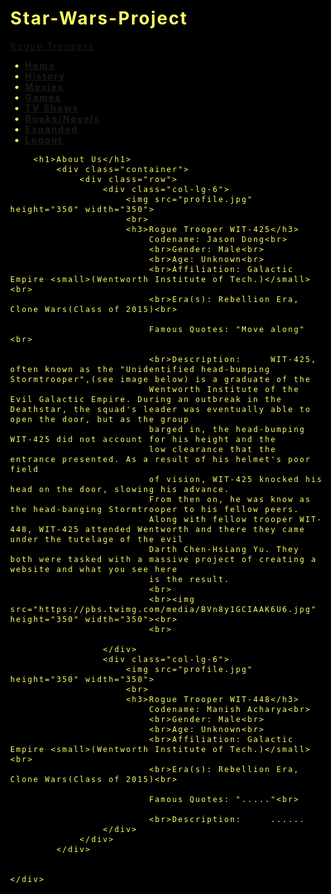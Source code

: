 # Star-Wars-Project
<!DOCTYPE html>
<html lang="en">
<head>
  <title>About Us</title>
  <meta charset="utf-8">
  <meta name="viewport" content="width=device-width, initial-scale=1">
  <link rel="stylesheet" href="http://maxcdn.bootstrapcdn.com/bootstrap/3.3.5/css/bootstrap.min.css">
  <script src="https://ajax.googleapis.com/ajax/libs/jquery/1.11.3/jquery.min.js"></script>
  
  <script src="http://maxcdn.bootstrapcdn.com/bootstrap/3.3.5/js/bootstrap.min.js"></script>
  
  

 
 <style>
 body, html
{
	width: 100%;
	height: 100%;
	font-family: 700 1em "News Cycle", sans-serif;
	letter-spacing:.15em;
	color: #ff6;
	background-color: #000;
	margin: 0;
}


 </style>
  </head>
 <body>
 
 
<div class="main">
	<div class="container text-center">
		<nav class="navbar navbar-inverse">
		  <div class="container-fluid text-center">
			<div class="navbar-header">
			  <a class="navbar-brand text-center" href="home.html">Rogue Troopers</a>
			</div>
			<div>
			  <ul class="nav navbar-nav">
				<li><a href="home.html"><b>Home</b></a></li>
				<li ><a href="history.html"><b>History</b></a></li>
				<li><a href="movies.html"><b>Movies</b></a></li>
				<li><a href="games.html"><b>Games</b></a></li>
				<li><a href="tv.html"><b>TV Shows</b></a></li>
				<li><a href="book.html"><b>Books/Novels</b></a></li>
				<li><a href="expanded.html"><b>Expanded</b></a></li>
				<li><a href="loginpage.html"><b>Logout</b></a></li>
			  </ul>
			</div>
		  </div>
		</nav>
			
	
	
		<h1>About Us</h1>
			<div class="container">
				<div class="row">
					<div class="col-lg-6">
						<img src="profile.jpg" height="350" width="350">
						<br>
						<h3>Rogue Trooper WIT-425</h3>
							Codename: Jason Dong<br>
							<br>Gender: Male<br>
							<br>Age: Unknown<br>
							<br>Affiliation: Galactic Empire <small>(Wentworth Institute of Tech.)</small><br>
							<br>Era(s): Rebellion Era, Clone Wars(Class of 2015)<br>
							
							Famous Quotes: "Move along"<br>
							
							<br>Description:     WIT-425, often known as the "Unidentified head-bumping Stormtrooper",(see image below) is a graduate of the 
							Wentworth Institute of the Evil Galactic Empire. During an outbreak in the Deathstar, the squad's leader was eventually able to open the door, but as the group 
							barged in, the head-bumping WIT-425 did not account for his height and the 
							low clearance that the entrance presented. As a result of his helmet's poor field 
							of vision, WIT-425 knocked his head on the door, slowing his advance.
							From then on, he was know as the head-banging Stormtrooper to his fellow peers.
							Along with fellow trooper WIT-448, WIT-425 attended Wentworth and there they came under the tutelage of the evil
							Darth Chen-Hsiang Yu. They both were tasked with a massive project of creating a website and what you see here
							is the result.
							<br>
							<br><img src="https://pbs.twimg.com/media/BVn8y1GCIAAK6U6.jpg" height="350" width="350"><br>
							<br>
						
					</div>
					<div class="col-lg-6">
						<img src="profile.jpg" height="350" width="350">
						<br>
						<h3>Rogue Trooper WIT-448</h3>
							Codename: Manish Acharya<br>
							<br>Gender: Male<br>
							<br>Age: Unknown<br>
							<br>Affiliation: Galactic Empire <small>(Wentworth Institute of Tech.)</small><br>
							<br>Era(s): Rebellion Era, Clone Wars(Class of 2015)<br>
							
							Famous Quotes: "....."<br>
							
							<br>Description:     ......
					</div>
				</div>
			</div>

	
	</div>
</div>	
		
</body>


</html>
